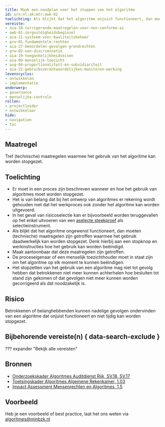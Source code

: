 ```yaml
---
title: Maak een noodplan voor het stoppen van het algoritme
id: urn:nl:ak:mtr:owk-02
toelichting: Als blijkt dat het algoritme onjuist functioneert, dan moeten (technische) maatregelen zijn getroffen waarmee het gebruik kan worden stopgezet.
vereiste: 
- aia-18-corrigerende-maatregelen-voor-non-conforme-ai
- awb-01-zorgvuldigheidsbeginsel
- aia-11-systeem-voor-kwaliteitsbeheer
- grw-01-fundamentele-rechten
- aia-27-beoordelen-gevolgen-grondrechten
- grw-02-non-discriminatie
- aia-19-toegankelijkheidseisen
- aia-09-menselijk-toezicht
- avg-04-proportionaliteit-en-subsidiariteit
- aia-22-gebruiksverantwoordelijken-monitoren-werking
levenscyclus: 
- ontwikkelen
- implementatie
onderwerp: 
- governance
- menselijke-controle
rollen:
- projectleider
- ontwikkelaar
hide:
- navigation
- toc
---
```

<!-- Let op! onderstaande regel met 'tags' niet weghalen! Deze maakt automatisch de knopjes op basis van de metadata  -->
<!-- tags -->

## Maatregel
<!-- Vul hier een omschrijving in van wat deze maatregel inhoudt. -->
 Tref (technische) maatregelen waarmee het gebruik van het algoritme kan worden stopgezet.
  
## Toelichting
<!-- Geef hier een toelichting van deze maatregel -->
- Er moet in een proces zijn beschreven wanneer en hoe het gebruik van algoritmes moet worden stopgezet.
- Het is van belang dat bij het ontwerp van algoritmes er rekening wordt gehouden met dat het werkproces ook zonder het algoritme kan worden uitgevoerd.
- In het geval van risicoselectie kan er bijvoorbeeld worden teruggevallen op het enkel uitvoeren van een [aselecte steekproef](6-imp-02-aselecte-steekproeven.md) als selectieinstrument. 
- Als blijkt dat het algoritme ongewenst functioneert, dan moeten (technische) maatregelen zijn getroffen waarmee het gebruik daadwerkelijk kan worden stopgezet. Denk hierbij aan een stopknop en werkinstructies hoe het gebruik kan worden beëindigd.
- Maak aantoonbaar dat deze maatregelen zijn getroffen.
- De proceseigenaar of een menselijk toezichthouder moet in staat zijn om het algoritme op elk moment te kunnen beëindigen.
- Het stopzetten van het gebruik van een algoritme mag niet tot gevolg hebben dat betrokkenen niet meer kunnen achterhalen hoe besluiten tot stand zijn gekomen of dat gevolgen niet meer kunnen worden gecorrigeerd als dat noodzakelijk is. 
   
## Risico
Betrokkenen of belanghebbenden kunnen nadelige gevolgen ondervinden van een algoritme dat onjuist functioneert en niet tijdig kan worden stopgezet.  

## Bijbehorende vereiste(n) { data-search-exclude }
<!-- Let op! onderstaande regel met 'list_vereisten_on_maatregelen_page' niet weghalen! Deze maakt automatisch een lijst van bijbehorende verseisten op basis van de metadata  -->
??? expander "Bekijk alle vereisten"
    <!-- list_vereisten_on_maatregelen_page -->

## Bronnen 
<!-- Vul hier de relevante bronnen in voor deze maatregel -->

- [Onderzoekskader Algoritmes Auditdienst Rijk, SV.18, SV.17 ](https://www.rijksoverheid.nl/documenten/rapporten/2023/07/11/onderzoekskader-algoritmes-adr-2023)
- [Toetsingskader Algoritmes Algemene Rekenkamer, 1.03](https://www.rekenkamer.nl/onderwerpen/algoritmes/documenten/publicaties/2024/05/15/het-toetsingskader-aan-de-slag)
- [Impact Assessment Mensenrechten en Algoritmes, 1.5](../hulpmiddelen/IAMA.md)

## Voorbeeld
<!-- Voeg hier een voorbeeld toe, door er bijvoorbeeld naar te verwijzen -->

Heb je een voorbeeld of best practice, laat het ons weten via [algoritmes@minbzk.nl](mailto:algoritmes@minbzk.nl)
